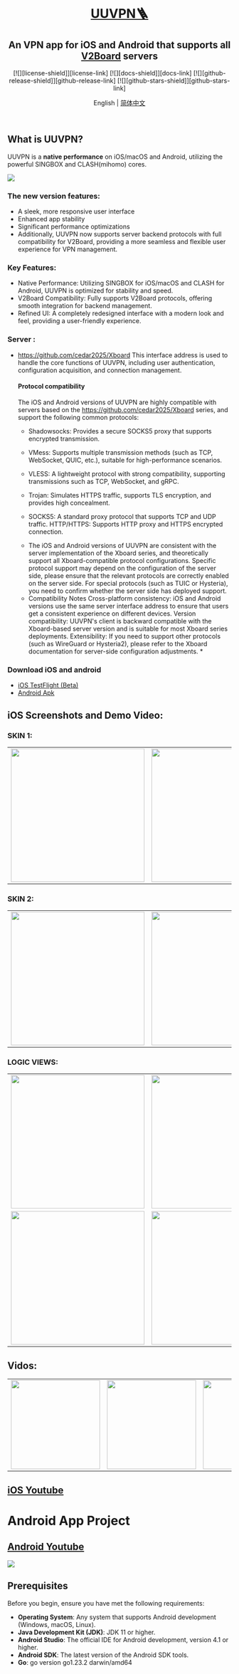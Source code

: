 

<div align="center">
  <a name="readme-top"></a>
  <h1><a href="https://www.uuvpn.com/" target="_blank">UUVPN🪜</a></h1>


## An VPN app for iOS and Android that supports all [V2Board](https://github.com/cedar2025/Xboard)  servers

[![][license-shield]][license-link] [![][docs-shield]][docs-link] [![][github-release-shield]][github-release-link] [![][github-stars-shield]][github-stars-link]

English | [简体中文](README-zh_CN.md)
</div>
<br/>
 

## What is UUVPN?
UUVPN  is a **native performance** on iOS/macOS and Android, utilizing the powerful SINGBOX and CLASH(mihomo) cores.

![](screenshots/android/combined_image11-19_12-04-1.jpeg)

 
### The new version features:

- A sleek, more responsive user interface
- Enhanced app stability
- Significant performance optimizations
- Additionally, UUVPN now supports server backend protocols with full compatibility for V2Board, providing a more seamless and flexible user experience for VPN management.

### Key Features:
- Native Performance: Utilizing SINGBOX for iOS/macOS and CLASH for Android, UUVPN is optimized for stability and speed.
- V2Board Compatibility: Fully supports V2Board protocols, offering smooth integration for backend management.
- Refined UI: A completely redesigned interface with a modern look and feel, providing a user-friendly experience.

### Server : 
- https://github.com/cedar2025/Xboard
This interface address is used to handle the core functions of UUVPN, including user authentication, configuration acquisition, and connection management.

  #### Protocol compatibility
  The iOS and Android versions of UUVPN are highly compatible with servers based on the https://github.com/cedar2025/Xboard series, and support the following common protocols:
  
  - Shadowsocks: Provides a secure SOCKS5 proxy that supports encrypted transmission.
  
  - VMess: Supports multiple transmission methods (such as TCP, WebSocket, QUIC, etc.), suitable for high-performance scenarios.
  
  - VLESS: A lightweight protocol with strong compatibility, supporting transmissions such as TCP, WebSocket, and gRPC.
  
  - Trojan: Simulates HTTPS traffic, supports TLS encryption, and provides high concealment.
  
  - SOCKS5: A standard proxy protocol that supports TCP and UDP traffic.
  HTTP/HTTPS: Supports HTTP proxy and HTTPS encrypted connection.
 
  * The iOS and Android versions of UUVPN are consistent with the server implementation of the Xboard series, and theoretically support all Xboard-compatible protocol configurations.
  Specific protocol support may depend on the configuration of the server side, please ensure that the relevant protocols are correctly enabled on the server side.
  For special protocols (such as TUIC or Hysteria), you need to confirm whether the server side has deployed support.
  - Compatibility Notes
  Cross-platform consistency: iOS and Android versions use the same server interface address to ensure that users get a consistent experience on different devices.
  Version compatibility: UUVPN's client is backward compatible with the Xboard-based server version and is suitable for most Xboard series deployments.
  Extensibility: If you need to support other protocols (such as WireGuard or Hysteria2), please refer to the Xboard documentation for server-side configuration adjustments. *


### Download iOS and android 
- [iOS TestFlight (Beta)](https://t.me/dcgzeus)
- [Android Apk](https://github.com/nicolastinkl/UUVPN/releases) 

##  iOS  Screenshots and Demo Video:

### SKIN 1:
<table>
  <tr>
    
   <td><img src="screenshots/IMG_8546.PNG" width="300" /></td>
   <td><img src="screenshots/IMG_8544.PNG" width="300" /></td>
   <td><img src="screenshots/IMG_8547.PNG" width="300" /></td>
  </tr>  

 </table>
 


### SKIN 2:


<table>

  <tr>
    
   <td><img src="screenshots/21-31-06.png" width="300" /></td>
   <td><img src="screenshots/IMG_8728.PNG" width="300" /></td>
   <td><img src="screenshots/IMG_8725.PNG" width="300" /></td>
  </tr>  

</table>

### LOGIC VIEWS:


<table>

  <tr>
    
   <td><img src="screenshots/mmexport1730598307009.png" width="300" /></td>
   <td><img src="screenshots/mmexport1730598308041.png" width="300" /></td>
   <td><img src="screenshots/mmexport1730598311150.png" width="300" /></td>
  </tr>  


  <tr>
    
   <td><img src="screenshots/gongdan.png" width="300" /></td>
   <td><img src="screenshots/gongdanchat.png" width="300" /></td>
   <td><img src="screenshots/mmexport1730598305428.jpg" width="300" /></td>
  </tr>  


</table>

 

## Vidos:
<table>
  <tr>
  <td><img src="screenshots/13264cf9-99e7-4ff8-8e32-2564eea05670.gif" width="200" /></td>
   <td><img src="screenshots/8a51ed33-248b-45eb-b5ba-b92821256632.gif" width="200" /></td>
   <td><img src="screenshots/8a51ed33-248b-45eb-b5ba-b928212566321.gif" width="200" /></td>

  </tr>  
</table>


## [iOS Youtube](https://www.youtube.com/shorts/tnr38-IM-Xo)
 

# Android App Project


## [Android Youtube](https://youtube.com/shorts/zI1hrpFJbtg?feature=share)
 
 
![](screenshots/combined_image12-31_10-39.jpeg)
## Prerequisites

Before you begin, ensure you have met the following requirements:

- **Operating System**: Any system that supports Android development (Windows, macOS, Linux).
- **Java Development Kit (JDK)**: JDK 11 or higher.
- **Android Studio**: The official IDE for Android development, version 4.1 or higher.
- **Android SDK**: The latest version of the Android SDK tools.
- **Go**: go version go1.23.2 darwin/amd64
